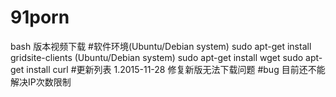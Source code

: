 # 91porn
bash 版本视频下载
#软件环境(Ubuntu/Debian system)
sudo apt-get install gridsite-clients (Ubuntu/Debian system)  sudo apt-get install wget  sudo apt-get install curl
#更新列表
1.2015-11-28 修复新版无法下载问题
#bug
目前还不能解决IP次数限制

